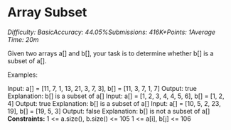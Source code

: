 # Array Subset

*Difficulty: BasicAccuracy: 44.05%Submissions: 416K+Points: 1Average Time: 20m*

Given two arrays a[] and b[], your task is to determine whether b[] is a subset of a[].

Examples:

Input: a[] = [11, 7, 1, 13, 21, 3, 7, 3], b[] = [11, 3, 7, 1, 7]
Output: true
Explanation: b[] is a subset of a[]
Input: a[] = [1, 2, 3, 4, 4, 5, 6], b[] = [1, 2, 4]
Output: true
Explanation: b[] is a subset of a[]
Input: a[] = [10, 5, 2, 23, 19], b[] = [19, 5, 3]
Output: false
Explanation: b[] is not a subset of a[]
**Constraints:**
1 <= a.size(), b.size() <= 105
1 <= a[i], b[j] <= 106

